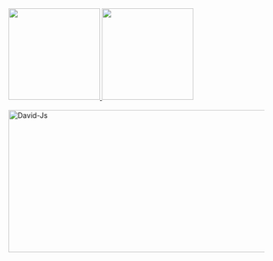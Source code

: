 <a href="https://github.com/LuckMarcks2k">
  <img height="180em" src="https://github-readme-stats.vercel.app/api?username=LuckMarcks2k&show_icons=true&theme=cobalt&include_all_commits=true&count_private=true"/>
  <img height="180em" src="https://github-readme-stats.vercel.app/api/top-langs/?username=LuckMarcks2k&layout=compact&langs_count=7&theme=cobalt"/>
</div>


<div style="display: inline_block"><br>
  <img align="center" alt="David-Js" height="280" width="612" src="https://cdn.discordapp.com/attachments/1028427770230996992/1042201277309923379/imakge.png">
